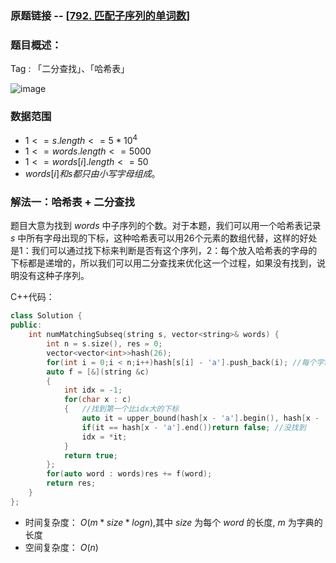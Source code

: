 ### 原题链接 -- [[792. 匹配子序列的单词数](https://leetcode.cn/problems/number-of-matching-subsequences/)]

### 题目概述：
Tag : 「二分查找」、「哈希表」

![image](https://user-images.githubusercontent.com/99656524/202332481-e9da99dc-7c64-4b5b-bb11-c436e6a2e93b.png)


### 数据范围
* $1 <= s.length <= 5 * 10^4$
* $1 <= words.length <= 5000$
* $1 <= words[i].length <= 50$
* $words[i]和 s 都只由小写字母组成。$

### 解法一：哈希表 + 二分查找
题目大意为找到 $words$ 中子序列的个数。对于本题，我们可以用一个哈希表记录 $s$ 中所有字母出现的下标，这种哈希表可以用26个元素的数组代替，这样的好处是1：我们可以通过找下标来判断是否有这个序列，2：每个放入哈希表的字母的下标都是递增的，所以我们可以用二分查找来优化这一个过程，如果没有找到，说明没有这种子序列。

C++代码：
```cpp
class Solution {
public:
    int numMatchingSubseq(string s, vector<string>& words) {
        int n = s.size(), res = 0;
        vector<vector<int>>hash(26);
        for(int i = 0;i < n;i++)hash[s[i] - 'a'].push_back(i); //每个字母存放下标有单调性
        auto f = [&](string &c)
        {
            int idx = -1;
            for(char x : c)
            {   //找到第一个比idx大的下标
                auto it = upper_bound(hash[x - 'a'].begin(), hash[x - 'a'].end(), idx);
                if(it == hash[x - 'a'].end())return false; //没找到
                idx = *it;
            }
            return true;
        };
        for(auto word : words)res += f(word);
        return res;
    }
};
```
* 时间复杂度： $O(m * size * logn)$,其中 $size$ 为每个 $word$ 的长度, $m$ 为字典的长度
* 空间复杂度： $O(n)$
